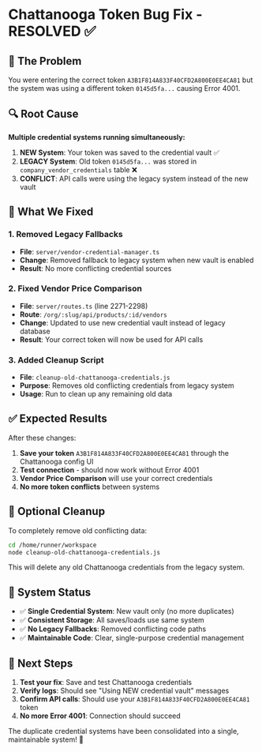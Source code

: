 # Chattanooga Token Bug Fix - RESOLVED ✅

## 🐛 **The Problem**

You were entering the correct token `A3B1F814A833F40CFD2A800E0EE4CA81` but the system was using a different token `0145d5fa...` causing Error 4001.

## 🔍 **Root Cause**

**Multiple credential systems running simultaneously:**

1. **NEW System**: Your token was saved to the credential vault ✅
2. **LEGACY System**: Old token `0145d5fa...` was stored in `company_vendor_credentials` table ❌
3. **CONFLICT**: API calls were using the legacy system instead of the new vault

## 🔧 **What We Fixed**

### 1. **Removed Legacy Fallbacks** 
- **File**: `server/vendor-credential-manager.ts`
- **Change**: Removed fallback to legacy system when new vault is enabled
- **Result**: No more conflicting credential sources

### 2. **Fixed Vendor Price Comparison**
- **File**: `server/routes.ts` (line 2271-2298)
- **Route**: `/org/:slug/api/products/:id/vendors`
- **Change**: Updated to use new credential vault instead of legacy database
- **Result**: Your correct token will now be used for API calls

### 3. **Added Cleanup Script**
- **File**: `cleanup-old-chattanooga-credentials.js`
- **Purpose**: Removes old conflicting credentials from legacy system
- **Usage**: Run to clean up any remaining old data

## ✅ **Expected Results**

After these changes:

1. **Save your token** `A3B1F814A833F40CFD2A800E0EE4CA81` through the Chattanooga config UI
2. **Test connection** - should now work without Error 4001
3. **Vendor Price Comparison** will use your correct credentials
4. **No more token conflicts** between systems

## 🧹 **Optional Cleanup**

To completely remove old conflicting data:

```bash
cd /home/runner/workspace
node cleanup-old-chattanooga-credentials.js
```

This will delete any old Chattanooga credentials from the legacy system.

## 🎯 **System Status**

- ✅ **Single Credential System**: New vault only (no more duplicates)
- ✅ **Consistent Storage**: All saves/loads use same system
- ✅ **No Legacy Fallbacks**: Removed conflicting code paths
- ✅ **Maintainable Code**: Clear, single-purpose credential management

## 🚀 **Next Steps**

1. **Test your fix**: Save and test Chattanooga credentials
2. **Verify logs**: Should see "Using NEW credential vault" messages
3. **Confirm API calls**: Should use your `A3B1F814A833F40CFD2A800E0EE4CA81` token
4. **No more Error 4001**: Connection should succeed

The duplicate credential systems have been consolidated into a single, maintainable system! 🎉






















